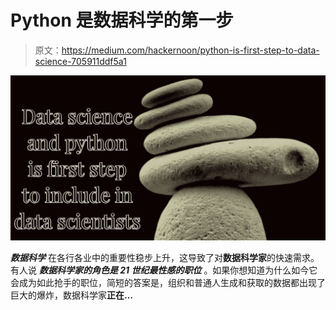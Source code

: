 # Python 是数据科学的第一步

> 原文：<https://medium.com/hackernoon/python-is-first-step-to-data-science-705911ddf5a1>

[![](img/3066337b7cf99f33f55795fc6b2facdd.png)](https://magnimindacademy.com/blog/)

***数据科学*** 在各行各业中的重要性稳步上升，这导致了对**数据科学家**的快速需求。有人说 ***数据科学家的角色是 21 世纪最性感的职位*** 。如果你想知道为什么如今它会成为如此抢手的职位，简短的答案是，组织和普通人生成和获取的数据都出现了巨大的爆炸，数据科学家**正在…**